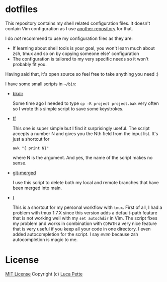 # dotfiles

This repository contains my shell related configuration files. It doesn't
contain Vim configuration as I use [another
repository](https://github.com/lucapette/vimfiles) for that.

I do _not_ recommend to use my configuration files as they are:

- If learning about shell tools is your goal, you won't learn much about zsh,
  tmux and so on by copying someone else' configuration
- The configuration is tailored to my very specific needs so it won't probably
  fit you.

Having said that, it's open source so feel free to take anything you need :)

I have some small scripts in `~/bin`:

- [bkdir](/bin/bkdir)

  Some time ago I needed to type `cp -R project project.bak` very often so I
  wrote this simple script to save some keystrokes.

- [ff](/bin/ff)

  This one is super simple but I find it surprisingly useful. The script
  accepts a number N and gives you the Nth field from the input list. It's
  just a shortcut for

      awk "{ print N}"

  where N is the argument. And yes, the name of the script makes no sense.

- [git-merged](/bin/git-merged)

  I use this script to delete both my local and remote branches that have been
  merged into main.

- [t](/bin/t)

  This is a shortcut for my personal workflow with `tmux`. First of all, I had a
  problem with tmux 1.7.X since this version adds a default-path feature that is
  not working well with my `set autochdir` in Vim. The script fixes my problem
  and works in combination with `CDPATH` a very nice feature that is very useful
  if you keep all your code in one directory. I even added autocompletion for
  the script. I say _even_ because zsh autocompletion is magic to me.

# License

[MIT License](/LICENSE) Copyright (c) [Luca Pette](https://lucapette.me)
